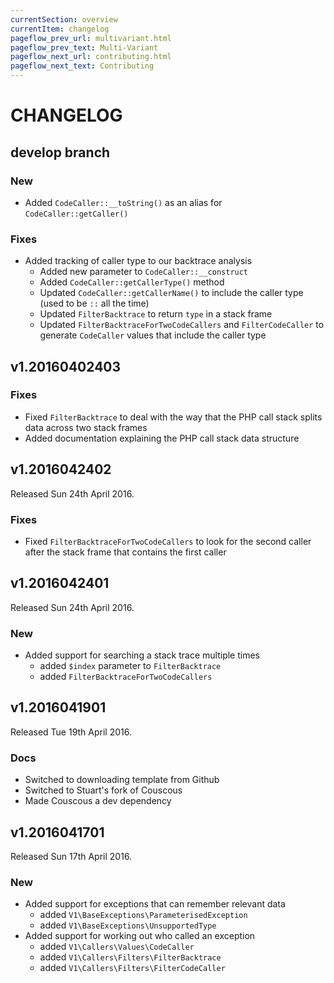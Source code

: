 ```yaml
---
currentSection: overview
currentItem: changelog
pageflow_prev_url: multivariant.html
pageflow_prev_text: Multi-Variant
pageflow_next_url: contributing.html
pageflow_next_text: Contributing
---
```

# CHANGELOG

## develop branch

### New

* Added `CodeCaller::__toString()` as an alias for `CodeCaller::getCaller()`

### Fixes

* Added tracking of caller type to our backtrace analysis
  - Added new parameter to `CodeCaller::__construct`
  - Added `CodeCaller::getCallerType()` method
  - Updated `CodeCaller::getCallerName()` to include the caller type (used to be `::` all the time)
  - Updated `FilterBacktrace` to return `type` in a stack frame
  - Updated `FilterBacktraceForTwoCodeCallers` and `FilterCodeCaller` to generate `CodeCaller` values that include the caller type

## v1.20160402403

### Fixes

* Fixed `FilterBacktrace` to deal with the way that the PHP call stack splits data across two stack frames
* Added documentation explaining the PHP call stack data structure

## v1.2016042402

Released Sun 24th April 2016.

### Fixes

* Fixed `FilterBacktraceForTwoCodeCallers` to look for the second caller after the stack frame that contains the first caller

## v1.2016042401

Released Sun 24th April 2016.

### New

* Added support for searching a stack trace multiple times
  - added `$index` parameter to `FilterBacktrace`
  - added `FilterBacktraceForTwoCodeCallers`

## v1.2016041901

Released Tue 19th April 2016.

### Docs

* Switched to downloading template from Github
* Switched to Stuart's fork of Couscous
* Made Couscous a dev dependency

## v1.2016041701

Released Sun 17th April 2016.

### New

* Added support for exceptions that can remember relevant data
  - added `V1\BaseExceptions\ParameterisedException`
  - added `V1\BaseExceptions\UnsupportedType`
* Added support for working out who called an exception
  - added `V1\Callers\Values\CodeCaller`
  - added `V1\Callers\Filters\FilterBacktrace`
  - added `V1\Callers\Filters\FilterCodeCaller`
